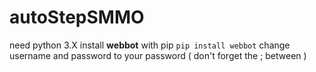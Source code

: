 # autoStepSMMO
need python 3.X
install **webbot** with pip ```pip install webbot```
change username and password to your password ( don't forget the ; between )
